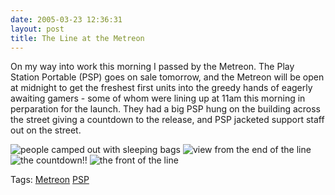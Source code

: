 ```yaml
---
date: 2005-03-23 12:36:31
layout: post
title: The Line at the Metreon
---
```


On my way into work this morning I passed by the Metreon.  The Play Station Portable (PSP) goes on sale tomorrow, and the Metreon will be open at midnight to get the freshest first units into the greedy hands of eagerly awaiting gamers - some of whom were lining up at 11am this morning in perparation for the launch. They had a big PSP hung on the building across the street giving a countdown to the release, and PSP jacketed support staff out on the street.






![people camped out with sleeping bags](http://photos5.flickr.com/7241129_c3f473f666_o_d.jpg)
![view from the end of the line](http://photos6.flickr.com/7241345_4fd03a01a7_o_d.jpg)
![the countdown!!](http://photos6.flickr.com/7241501_9f3ba870de_o_d.jpg)
![the front of the line](http://photos8.flickr.com/7241863_88f8a7845b_o_d.jpg)






Tags: [Metreon](http://www.bitsplitter.net/tag.php/metreon) [PSP](http://www.bitsplitter.net/tag.php/psp)
